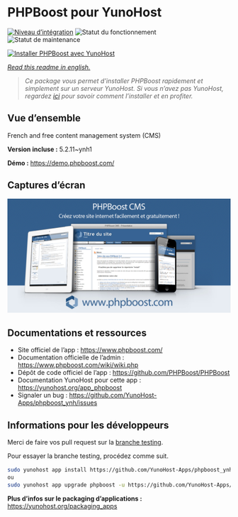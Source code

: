 <!--
N.B.: This README was automatically generated by https://github.com/YunoHost/apps/tree/master/tools/README-generator
It shall NOT be edited by hand.
-->

# PHPBoost pour YunoHost

[![Niveau d’intégration](https://dash.yunohost.org/integration/phpboost.svg)](https://dash.yunohost.org/appci/app/phpboost) ![Statut du fonctionnement](https://ci-apps.yunohost.org/ci/badges/phpboost.status.svg) ![Statut de maintenance](https://ci-apps.yunohost.org/ci/badges/phpboost.maintain.svg)

[![Installer PHPBoost avec YunoHost](https://install-app.yunohost.org/install-with-yunohost.svg)](https://install-app.yunohost.org/?app=phpboost)

*[Read this readme in english.](./README.md)*

> *Ce package vous permet d’installer PHPBoost rapidement et simplement sur un serveur YunoHost.
Si vous n’avez pas YunoHost, regardez [ici](https://yunohost.org/#/install) pour savoir comment l’installer et en profiter.*

## Vue d’ensemble

French and free content management system (CMS)

**Version incluse :** 5.2.11~ynh1

**Démo :** https://demo.phpboost.com/

## Captures d’écran

![Capture d’écran de PHPBoost](./doc/screenshots/01.jpg)

## Documentations et ressources

* Site officiel de l’app : <https://www.phpboost.com/>
* Documentation officielle de l’admin : <https://www.phpboost.com/wiki/wiki.php>
* Dépôt de code officiel de l’app : <https://github.com/PHPBoost/PHPBoost>
* Documentation YunoHost pour cette app : <https://yunohost.org/app_phpboost>
* Signaler un bug : <https://github.com/YunoHost-Apps/phpboost_ynh/issues>

## Informations pour les développeurs

Merci de faire vos pull request sur la [branche testing](https://github.com/YunoHost-Apps/phpboost_ynh/tree/testing).

Pour essayer la branche testing, procédez comme suit.

``` bash
sudo yunohost app install https://github.com/YunoHost-Apps/phpboost_ynh/tree/testing --debug
ou
sudo yunohost app upgrade phpboost -u https://github.com/YunoHost-Apps/phpboost_ynh/tree/testing --debug
```

**Plus d’infos sur le packaging d’applications :** <https://yunohost.org/packaging_apps>